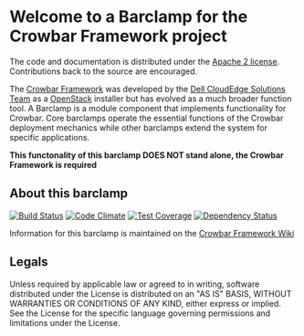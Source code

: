 Welcome to a Barclamp for the Crowbar Framework project
=======================================================

The code and documentation is distributed under the [Apache 2 license](http://www.apache.org/licenses/LICENSE-2.0.html).
Contributions back to the source are encouraged.

The [Crowbar Framework](https://github.com/crowbar/crowbar) was developed by the
[Dell CloudEdge Solutions Team](http://dell.com/openstack) as a [OpenStack](http://OpenStack.org) installer but has
evolved as a much broader function tool. A Barclamp is a module component that implements functionality for Crowbar.
Core barclamps operate the essential functions of the Crowbar deployment mechanics while other barclamps extend the
system for specific applications.

**This functonality of this barclamp DOES NOT stand alone, the Crowbar Framework is required**

About this barclamp
-------------------

[![Build Status](https://travis-ci.org/crowbar/barclamp-nagios.svg?branch=master)](https://travis-ci.org/crowbar/barclamp-nagios)
[![Code Climate](https://codeclimate.com/github/crowbar/barclamp-nagios/badges/gpa.svg)](https://codeclimate.com/github/crowbar/barclamp-nagios)
[![Test Coverage](https://codeclimate.com/github/crowbar/barclamp-nagios/badges/coverage.svg)](https://codeclimate.com/github/crowbar/barclamp-nagios)
[![Dependency Status](https://gemnasium.com/crowbar/barclamp-nagios.svg)](https://gemnasium.com/crowbar/barclamp-nagios)

Information for this barclamp is maintained on the [Crowbar Framework Wiki](https://github.com/crowbar/crowbar/wiki)

Legals
------

Unless required by applicable law or agreed to in writing, software distributed under the License is distributed on
an "AS IS" BASIS, WITHOUT WARRANTIES OR CONDITIONS OF ANY KIND, either express or implied. See the License for the
specific language governing permissions and limitations under the License.
